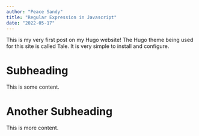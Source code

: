 ```yaml
---
author: "Peace Sandy"
title: "Regular Expression in Javascript"
date: "2022-05-17"
---
```


This is my very first post on my Hugo website!
The Hugo theme being used for this site is called Tale.
It is very simple to install and configure.
# Subheading
This is some content.
# Another Subheading
This is more content.